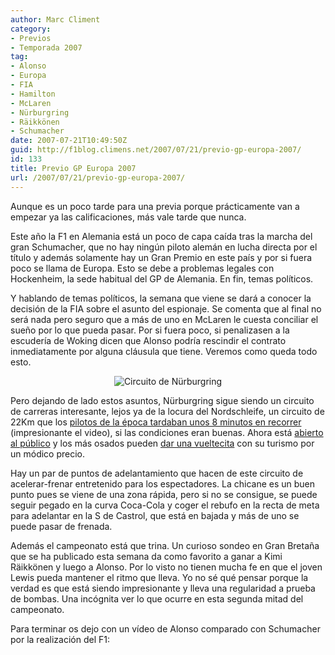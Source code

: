 ```yaml
---
author: Marc Climent
category:
- Previos
- Temporada 2007
tag:
- Alonso
- Europa
- FIA
- Hamilton
- McLaren
- Nürburgring
- Räikkönen
- Schumacher
date: 2007-07-21T10:49:50Z
guid: http://f1blog.climens.net/2007/07/21/previo-gp-europa-2007/
id: 133
title: Previo GP Europa 2007
url: /2007/07/21/previo-gp-europa-2007/
---
```


Aunque es un poco tarde para una previa porque prácticamente van a empezar ya las calificaciones, más vale tarde que nunca.

Este año la F1 en Alemania está un poco de capa caída tras la marcha del gran Schumacher, que no hay ningún piloto alemán en lucha directa por el título y además solamente hay un Gran Premio en este país y por si fuera poco se llama de Europa. Esto se debe a problemas legales con Hockenheim, la sede habitual del GP de Alemania. En fin, temas políticos.

Y hablando de temas políticos, la semana que viene se dará a conocer la decisión de la FIA sobre el asunto del espionaje. Se comenta que al final no será nada pero seguro que a más de uno en McLaren le cuesta conciliar el sueño por lo que pueda pasar. Por si fuera poco, si penalizasen a la escudería de Woking dicen que Alonso podría rescindir el contrato inmediatamente por alguna cláusula que tiene. Veremos como queda todo esto.

<p style="text-align: center">
  <img src="http://f1blog.climens.net/files/2007/07/europa071.png" alt="Circuito de Nürburgring" />
</p>

Pero dejando de lado estos asuntos, Nürburgring sigue siendo un circuito de carreras interesante, lejos ya de la locura del Nordschleife, un circuito de 22Km que los [pilotos de la época tardaban unos 8 minutos en recorrer](http://es.youtube.com/watch?v=n6aNnZ4q80s) (impresionante el video), si las condiciones eran buenas. Ahora está [abierto al público](http://www.nuerburgring.de/en/angebote/driving-experiences/tourist-rides-nordschleife.html) y los más osados pueden [dar una vueltecita](http://es.youtube.com/watch?v=AbqR-KmLJ_w) con su turismo por un módico precio.

Hay un par de puntos de adelantamiento que hacen de este circuito de acelerar-frenar entretenido para los espectadores. La chicane es un buen punto pues se viene de una zona rápida, pero si no se consigue, se puede seguir pegado en la curva Coca-Cola y coger el rebufo en la recta de meta para adelantar en la S de Castrol, que está en bajada y más de uno se puede pasar de frenada.

Además el campeonato está que trina. Un curioso sondeo en Gran Bretaña que se ha publicado esta semana da como favorito a ganar a Kimi Räikkönen y luego a Alonso. Por lo visto no tienen mucha fe en que el joven Lewis pueda mantener el ritmo que lleva. Yo no sé qué pensar porque la verdad es que está siendo impresionante y lleva una regularidad a prueba de bombas. Una incógnita ver lo que ocurre en esta segunda mitad del campeonato.

Para terminar os dejo con un vídeo de Alonso comparado con Schumacher por la realización del F1:
